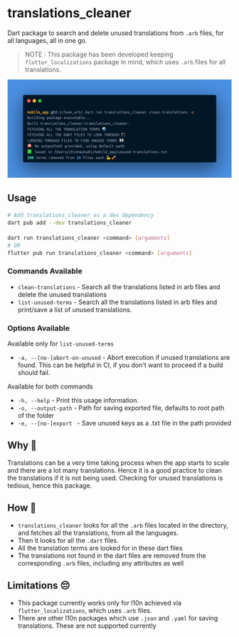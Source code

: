# translations_cleaner

Dart package to search and delete unused translations from `.arb` files, for all languages, all in one go.

> NOTE : This package has been developed keeping `flutter_localizations` package in mind, which uses `.arb` files for all translations.

![Package in action](https://github.com/Chinmay-KB/translations_cleaner/blob/main/images/terminal.png?raw=true)

## Usage

```sh
# Add translations_cleaner as a dev dependency
dart pub add --dev translations_cleaner

dart run translations_cleaner <command> [arguments]
# OR
flutter pub run translations_cleaner <command> [arguments]

```

### Commands Available

- `clean-translations` - Search all the translations listed in arb files and delete the unused translations
- `list-unused-terms` - Search all the translations listed in arb files and print/save a list of unused translations.

### Options Available

Available only for `list-unused-terms`

- `-a, --[no-]abort-on-unused` - Abort execution if unused translations are found. This can be helpful in CI, if you don't want to proceed if a build should fail.

Available for both commands

- `-h, --help` - Print this usage information.
- `-o, --output-path` - Path for saving exported file, defaults to root path of the folder
- `-e, --[no-]export ` - Save unused keys as a .txt file in the path provided

## Why 🤔

Translations can be a very time taking process when the app starts to scale and there are a lot many translations.
Hence it is a good practice to clean the translations if it is not being used.
Checking for unused translations is tedious, hence this package.

## How 🤖

- `translations_cleaner` looks for all the `.arb` files located in the directory, and fetches all the translations, from all the languages.
- Then it looks for all the `.dart` files.
- All the translation terms are looked for in these dart files
- The translations not found in the dart files are removed from the corresponding `.arb` files, including any attributes as well

## Limitations 😔

- This package currently works only for l10n achieved via `flutter_localizations`, which uses `.arb` files.
- There are other l10n packages which use `.json` and `.yaml` for saving translations. These are not supported currently
